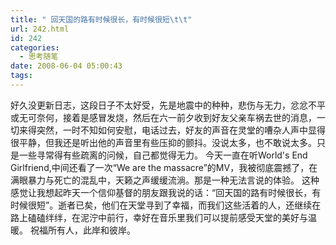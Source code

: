 ```yaml
---
title: " 回天国的路有时候很长，有时候很短\t\t"
url: 242.html
id: 242
categories:
  - 思考随笔
date: 2008-06-04 05:00:43
tags:
---
```


好久没更新日志，这段日子不太好受，先是地震中的种种，悲伤与无力，忿忿不平或无可奈何，接着是感冒发烧，然后在六一前夕收到好友父亲车祸去世的消息，一切来得突然，一时不知如何安慰，电话过去，好友的声音在灵堂的嘈杂人声中显得很平静，但我还是听出他的声音里有些压抑的颤抖。没说太多，也不敢说太多。只是一些寻常得有些疏离的问候，自己都觉得无力。 今天一直在听World's End Girlfriend,中间还看了一次“We are the massacre”的MV，我被彻底震撼了，在满眼暴力与死亡的混乱中，天籁之声缓缓流淌。那是一种无法言说的体验。 这种感觉让我想起昨天一个信仰基督的朋友跟我说的话：“回天国的路有时候很长，有时候很短”。逝者已矣，他们在天堂寻到了幸福，而我们这些活着的人，还继续在路上磕磕绊绊，在泥泞中前行，幸好在音乐里我们可以提前感受天堂的美好与温暖。 祝福所有人，此岸和彼岸。